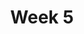 ---
title: Week 5
days:
  - date: 2022-09-18
    events:
      "**Exam**{: .label .label-exam} Midterm 1":

  - date: 2022-09-20
    events:
      "**Lecture 11**{: .label .label-lec} [Introduction to Probability](https://ph142-ucb.github.io/fa23/src/lec/Ch09_Intro-probability.pdf) ": 
        "Ch. 9"
      "**Lab 4**{: .label .label-lab} ":
      
  - date: 2022-09-22
    events:
      "**Lecture 12**{: .label .label-lec} General Rules of Probability ":
        "Ch. 10"
---